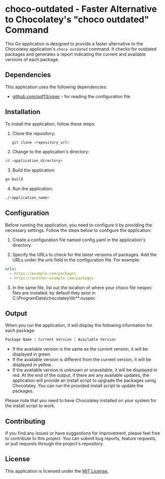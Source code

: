 # choco-outdated - Faster Alternative to Chocolatey's "choco outdated" Command

This Go application is designed to provide a faster alternative to the Chocolatey application's `choco outdated` command. It checks for outdated packages and generates a report indicating the current and available versions of each package.

## Dependencies

This application uses the following dependencies:

- [github.com/spf13/viper](https://github.com/spf13/viper) - for reading the configuration file.

## Installation

To install the application, follow these steps:

1. Clone the repository:
```bash
   git clone <repository_url>
```
 2. Change to the application's directory:
``` bash
cd <application_directory>
```
3. Build the application:
``` bash
go build
```
4. Run the application:
``` bash
./<application_name>
```

## Configuration
Before running the application, you need to configure it by providing the necessary settings. Follow the steps below to configure the application:

1. Create a configuration file named config.yaml in the application's directory.

2. Specify the URLs to check for the latest versions of packages. Add the URLs under the urls field in the configuration file. For example:

``` yaml
urls:
  - https://example.com/packages
  - https://another-example.com/packages
```
3. In the same file, list out the location of where your choco file nespec files are installed. by default they exist in C:\ProgramData\chocolatey\lib\*\*.nuspec

## Output
When you run the application, it will display the following information for each package:

``` mathematica
Package Name | Current Version | Available Version
```

- If the available version is the same as the current version, it will be displayed in green.
- If the available version is different from the current version, it will be displayed in yellow.
- If the available version is unknown or unavailable, it will be displayed in red.
At the end of the output, if there are any available updates, the application will provide an install script to upgrade the packages using Chocolatey. You can run the provided install script to update the packages.

Please note that you need to have Chocolatey installed on your system for the install script to work.

## Contributing
If you find any issues or have suggestions for improvement, please feel free to contribute to this project. You can submit bug reports, feature requests, or pull requests through the project's repository.

## License
This application is licensed under the [MIT License.](LICENSE)
